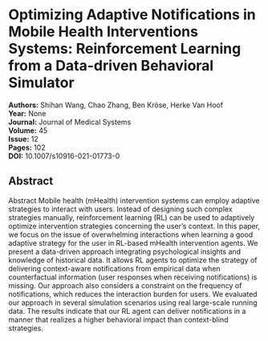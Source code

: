 # Optimizing Adaptive Notifications in Mobile Health Interventions Systems: Reinforcement Learning from a Data-driven Behavioral Simulator

**Authors:** Shihan Wang, Chao Zhang, Ben Kröse, Herke Van Hoof  
**Year:** None  
**Journal:** Journal of Medical Systems  
**Volume:** 45  
**Issue:** 12  
**Pages:** 102  
**DOI:** 10.1007/s10916-021-01773-0  

## Abstract
Abstract
            Mobile health (mHealth) intervention systems can employ adaptive strategies to interact with users. Instead of designing such complex strategies manually, reinforcement learning (RL) can be used to adaptively optimize intervention strategies concerning the user’s context. In this paper, we focus on the issue of overwhelming interactions when learning a good adaptive strategy for the user in RL-based mHealth intervention agents. We present a data-driven approach integrating psychological insights and knowledge of historical data. It allows RL agents to optimize the strategy of delivering context-aware notifications from empirical data when counterfactual information (user responses when receiving notifications) is missing. Our approach also considers a constraint on the frequency of notifications, which reduces the interaction burden for users. We evaluated our approach in several simulation scenarios using real large-scale running data. The results indicate that our RL agent can deliver notifications in a manner that realizes a higher behavioral impact than context-blind strategies.

